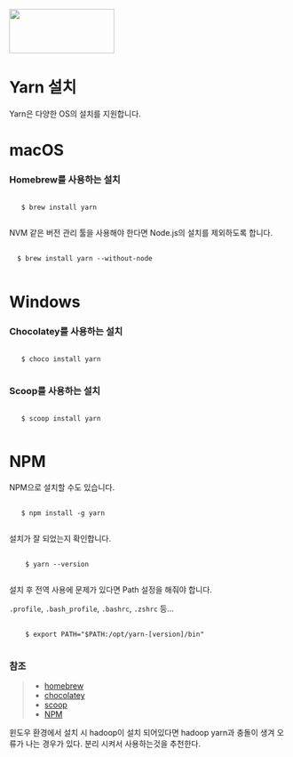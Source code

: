 <img src="https://heropy.blog/css/images/vendor_icons/yarn.png" width="189" height="80"></img>

# Yarn 설치
Yarn은 다양한 OS의 설치를 지원합니다.


# macOS
### Homebrew를 사용하는 설치
<pre>
  <code>
   $ brew install yarn
  </code>
</pre>
NVM 같은 버전 관리 툴을 사용해야 한다면 Node.js의 설치를 제외하도록 합니다.
<pre>
  <code>
  $ brew install yarn --without-node
  </code>
</pre>


# Windows
### Chocolatey를 사용하는 설치
<pre>
  <code>
   $ choco install yarn
  </code>
</pre>

### Scoop를 사용하는 설치
<pre>
  <code>
   $ scoop install yarn
  </code>
</pre>

# NPM
NPM으로 설치할 수도 있습니다.
<pre>
  <code>
   $ npm install -g yarn
  </code>
</pre>
설치가 잘 되었는지 확인합니다.
<pre>
  <code>
    $ yarn --version
  </code>
</pre>

설치 후 전역 사용에 문제가 있다면 Path 설정을 해줘야 합니다.

<code>.profile</code>, <code>.bash_profile</code>, <code>.bashrc</code>, <code>.zshrc</code> 등…

<pre>
  <code>
    $ export PATH="$PATH:/opt/yarn-[version]/bin"
  </code>
</pre>

### 참조
> * [homebrew](https://brew.sh/index_ko)
> * [chocolatey](https://chocolatey.org/)
> * [scoop](https://scoop.sh/)
> * [NPM](https://www.npmjs.com/)

윈도우 환경에서 설치 시 hadoop이 설치 되어있다면 hadoop yarn과 충돌이 생겨 오류가 나는 경우가 있다.
분리 시켜서 사용하는것을 추천한다.
